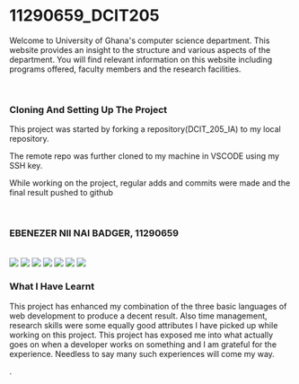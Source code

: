 # 11290659_DCIT205
<p>Welcome to University of Ghana's computer science department. This website provides an insight to the 
structure and various aspects of the department. You will find relevant information on this website including
programs offered, faculty members and the research facilities.</p>
<br>
<h3>Cloning And Setting Up The Project</h3>
<p>This project was started by forking a repository(DCIT_205_IA) to my local repository.</p>
<p>The remote repo was further cloned to my machine in VSCODE using my SSH key.</p>
<p>While working on the project, regular adds and commits were made and the final result pushed to github</p>
<br>
<h3>EBENEZER NII NAI BADGER, 11290659</h3>

<br>

<div>
<img src="Screenshots/image1.png">
<img src="Screenshots/image2.png">
<img src="Screenshots/image3.png">
<img src="Screenshots/image4.png">
<img src="Screenshots/image5.png">
<img src="Screenshots/image6.png">
<img src="Screenshots/image7.png">
</div>

<h3>What I Have Learnt</h3>
<p>This project has enhanced my combination of the three basic languages of web development to produce a decent result.
Also time management, research skills were some equally good attributes I have picked up while working on this
project.
This project has exposed me into what actually goes on when a developer works on something and I am grateful for the experience.
Needless to say many such experiences will come my way.</p>.

